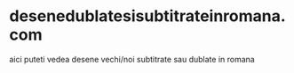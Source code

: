 # desenedublatesisubtitrateinromana.com
aici puteti vedea desene vechi/noi subtitrate sau dublate in romana

